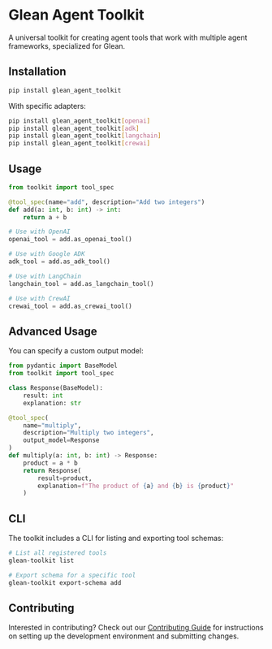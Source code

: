 # Glean Agent Toolkit

A universal toolkit for creating agent tools that work with multiple agent frameworks, specialized for Glean.

## Installation

```bash
pip install glean_agent_toolkit
```

With specific adapters:

```bash
pip install glean_agent_toolkit[openai]
pip install glean_agent_toolkit[adk]
pip install glean_agent_toolkit[langchain]
pip install glean_agent_toolkit[crewai]
```

## Usage

```python
from toolkit import tool_spec

@tool_spec(name="add", description="Add two integers")
def add(a: int, b: int) -> int:
    return a + b

# Use with OpenAI
openai_tool = add.as_openai_tool()

# Use with Google ADK
adk_tool = add.as_adk_tool()

# Use with LangChain
langchain_tool = add.as_langchain_tool()

# Use with CrewAI
crewai_tool = add.as_crewai_tool()
```

## Advanced Usage

You can specify a custom output model:

```python
from pydantic import BaseModel
from toolkit import tool_spec

class Response(BaseModel):
    result: int
    explanation: str

@tool_spec(
    name="multiply", 
    description="Multiply two integers",
    output_model=Response
)
def multiply(a: int, b: int) -> Response:
    product = a * b
    return Response(
        result=product,
        explanation=f"The product of {a} and {b} is {product}"
    )
```

## CLI

The toolkit includes a CLI for listing and exporting tool schemas:

```bash
# List all registered tools
glean-toolkit list

# Export schema for a specific tool
glean-toolkit export-schema add
```

## Contributing

Interested in contributing? Check out our [Contributing Guide](CONTRIBUTING.md) for instructions on setting up the development environment and submitting changes. 